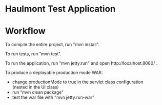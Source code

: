 Haulmont Test Application
==============


Workflow
========

To compile the entire project, run "mvn install".

To run tests, run "mvn test".

To run the application, run "mvn jetty:run" and open http://localhost:8080/ .

To produce a deployable production mode WAR:
- change productionMode to true in the servlet class configuration (nested in the UI class)
- run "mvn clean package"
- test the war file with "mvn jetty:run-war"


